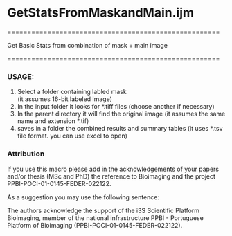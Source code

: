 # GetStatsFromMaskandMain.ijm


=====================================================

Get Basic Stats from combination of mask + main image

=====================================================


### USAGE:
1. Select a folder containing labled mask	
				(it assumes 16-bit labeled image) 
2. In the input folder it looks for *.tiff files 
				(choose another if necessary)
3. In the parent directory it will find the original image
				(it assumes the same name and extension *.tif)
4. saves in a folder the combined results and summary tables
				(it uses *.tsv file format. you can use excel to open)
		
		


### Attribution

If you use this macro please add in the acknowledgements 
of your papers and/or thesis (MSc and PhD) the reference 
to Bioimaging and the project PPBI-POCI-01-0145-FEDER-022122. 

As a suggestion you may use the following sentence:

The authors acknowledge the support of the i3S Scientific Platform 
Bioimaging, member of the national infrastructure 
PPBI - Portuguese Platform of Bioimaging (PPBI-POCI-01-0145-FEDER-022122).
